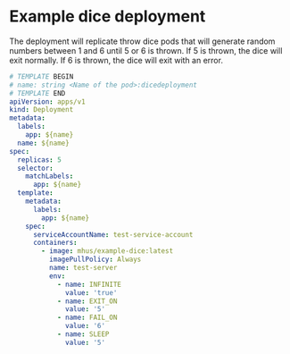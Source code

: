
# Example dice deployment

The deployment will replicate throw dice pods that will generate random numbers between 1 and 6 until 5 or 6 is thrown.
If 5 is thrown, the dice will exit normally. If 6 is thrown, the dice will exit with an error.

```yaml
# TEMPLATE BEGIN
# name: string <Name of the pod>:dicedeployment
# TEMPLATE END
apiVersion: apps/v1
kind: Deployment
metadata:
  labels:
    app: ${name}
  name: ${name}
spec:
  replicas: 5
  selector:
    matchLabels:
      app: ${name}
  template:
    metadata:
      labels:
        app: ${name}
    spec:
      serviceAccountName: test-service-account
      containers:
        - image: mhus/example-dice:latest
          imagePullPolicy: Always
          name: test-server
          env:
            - name: INFINITE
              value: 'true'
            - name: EXIT_ON
              value: '5'
            - name: FAIL_ON
              value: '6'
            - name: SLEEP
              value: '5'
```
